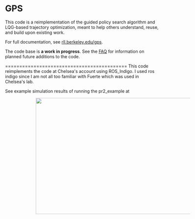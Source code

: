 GPS
======

This code is a reimplementation of the guided policy search algorithm and LQG-based trajectory optimization, meant to help others understand, reuse, and build upon existing work.

For full documentation, see [rll.berkeley.edu/gps](http://rll.berkeley.edu/gps).

The code base is **a work in progress**. See the [FAQ](http://rll.berkeley.edu/gps/faq.html) for information on planned future additions to the code.
 
===========================================
This code reimplements the code at Chelsea's account using ROS_Indigo. I used ros indigo since I am not all too familiar with Fuerte which was used in Chelsea's lab.
 
See example simulation results of running the pr2_example at 

<div class="fig figcenter fighighlight">
<a href="https://youtu.be/HzwAbarXbDg">
	<img src="https://img.youtube.com/vi/HzwAbarXbDg/hqdefault.jpg" height="380px" width="540px" align="middle" hspace="100"></a>
	</br>
	<div class="figcaption" align="left" hspace="80"></div>
</div>
